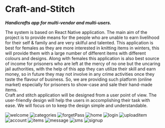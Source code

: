 # Craft-and-Stitch
***Handicrafts app for multi-vendor and multi-users.***

The system is based on React Native application. The main aim of the project is to provide means for the people who are unable to earn livelihood for their self & family and are very skilful and talented. This application is best for females as they are more interested in knitting items in winters, this will provide them with a large number of different items with different colours and designs. Along with females this application is also best source of income for prisoners who are left at the mercy of no one but the uncaring jail authorities, with the help of this app they can utilize their skill and earn money, so in future they may not involve in any crime activities once they taste the flavour of business. So, we are providing such platform (online market) especially for prisoners to show-case and sale their hand-made items.  
Craft and stitch application will be designed from a user point of view. The user-friendly design will help the users in accomplishing their task with ease. We will focus on to keep the design simple and understandable. 

![welcome](https://user-images.githubusercontent.com/58082294/140819325-ae3cabcf-c88c-466a-9121-64999476b508.jpg)
![categories](https://user-images.githubusercontent.com/58082294/140819390-eed11d47-80e6-4731-9eb3-7d36f1df3073.jpg)
![forgetPass](https://user-images.githubusercontent.com/58082294/140819429-3956cd5c-bf0c-40b6-a12f-9d1f2bb15ca8.jpg)
![home](https://user-images.githubusercontent.com/58082294/140819441-c0789fb2-6f25-4ba5-b268-a07f52aeecc1.jpg)
![login](https://user-images.githubusercontent.com/58082294/140819469-05430a7e-e0a3-4d97-8bd8-98555a9f6ce9.jpg)
![uploaditem](https://user-images.githubusercontent.com/58082294/140819474-b27de6f1-4b0a-432e-8149-e9be66bb1f13.jpg)
![account](https://user-images.githubusercontent.com/58082294/140819486-ec95eef6-069f-4597-913b-069e7d310eb5.jpg)
![items](https://user-images.githubusercontent.com/58082294/140819492-a0aa503f-0f84-4d73-a37b-6c7dc8f631cb.jpg)
![message](https://user-images.githubusercontent.com/58082294/140819503-5cd2e7df-a427-4d86-b96d-8fbe588d3db0.jpg)
![sms](https://user-images.githubusercontent.com/58082294/140819506-201ad2f0-056e-4818-99d9-b77bd8e9c120.jpg)
![signup](https://user-images.githubusercontent.com/58082294/140819511-f20ba529-d369-47f9-bf1d-40f8dc4a3060.jpg)
